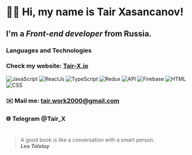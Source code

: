 # 👋🏻 Hi, my name is **Tair Xasancanov**!
## I'm a  *Front-end developer* from Russia.
### Languages and Technologies 
### Check my website: [Tair-X.io](https://tair-x.github.io/Paralax_Effect_Mouse_Movement_29/)
![JavaScript](https://img.shields.io/badge/-JavaScript-090909?style=for-the-badge&logo=JavaScript)
![ReactJs](https://img.shields.io/badge/-ReactJs-090909?style=for-the-badge&logo=React)
![TypeScript](https://img.shields.io/badge/-TypeScript-090909?style=for-the-badge&logo=TypeScript)
![Redux](https://img.shields.io/badge/-Redux-090909?style=for-the-badge&logo=Redux)
![API](https://img.shields.io/badge/-REST&#032;API-090909?style=for-the-badge)
![Firebase](https://img.shields.io/badge/-Firebase-090909?style=for-the-badge&logo=Firebase)
![HTML](https://img.shields.io/badge/-HTML-090909?style=for-the-badge&logo=html5)
![CSS](https://img.shields.io/badge/-CSS-090909?style=for-the-badge&logo=css3)
### ✉️ Mail me: tair.work2000@gmail.com
### 🌐 Telegram @Tair_X
#
> A good book is like a conversation with a smart person. <br/>
> ***Leo Tolstoy***
